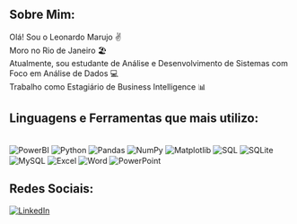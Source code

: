 ## Sobre Mim:
Olá! Sou o Leonardo Marujo ✌️   
Moro no Rio de Janeiro 🏖️   
Atualmente, sou estudante de Análise e Desenvolvimento de Sistemas com Foco em Análise de Dados 💻   
Trabalho como Estagiário de Business Intelligence 📊

## Linguagens e Ferramentas que  mais utilizo:
<div style="display: inline_block"><br/>
    <img align="center" alt="PowerBI" src="https://img.shields.io/badge/Power%20BI-F2C811?style=for-the-badge&logo=power%20bi&logoColor=black" alt="Power BI Badge" />
    <img align="center" alt="Python" src="https://img.shields.io/badge/Python-3776AB?style=for-the-badge&logo=python&logoColor=white" />
    <img align="center" alt="Pandas" src="https://img.shields.io/badge/Pandas-150458?style=for-the-badge&logo=pandas&logoColor=white" />
    <img align="center" alt="NumPy" src="https://img.shields.io/badge/NumPy-013243?style=for-the-badge&logo=numpy&logoColor=white" />
    <img align="center" alt="Matplotlib" src="https://img.shields.io/badge/Matplotlib-11557C?style=for-the-badge&logo=matplotlib&logoColor=white" />
    <img align="center" alt="SQL" src="https://img.shields.io/badge/SQL-4479A1?style=for-the-badge&logo=database&logoColor=white" alt="SQL Badge" alt="SQL Badge" />
    <img align="center" alt="SQLite" src="https://img.shields.io/badge/SQLite-07405E?style=for-the-badge&logo=sqlite&logoColor=white" />
    <img align="center" alt="MySQL" src="https://img.shields.io/badge/MySQL-005C84?style=for-the-badge&logo=mysql&logoColor=white" />
    <img align="center" alt="Excel" src="https://img.shields.io/badge/Microsoft_Excel-217346?style=for-the-badge&logo=microsoft-excel&logoColor=white" />
    <img align="center" alt="Word" src="https://img.shields.io/badge/Microsoft_Word-2B579A?style=for-the-badge&logo=microsoft-word&logoColor=white" />
    <img align="center" alt="PowerPoint" src="https://img.shields.io/badge/Microsoft_PowerPoint-B7472A?style=for-the-badge&logo=microsoft-powerpoint&logoColor=white" />
</div>

## Redes Sociais:
<a href="https://www.linkedin.com/in/leonardomarujoaraujo/" target="_blank">
    <img src="https://img.shields.io/badge/LinkedIn-0077B5?style=for-the-badge&logo=linkedin&logoColor=white" alt="LinkedIn">
</a>


